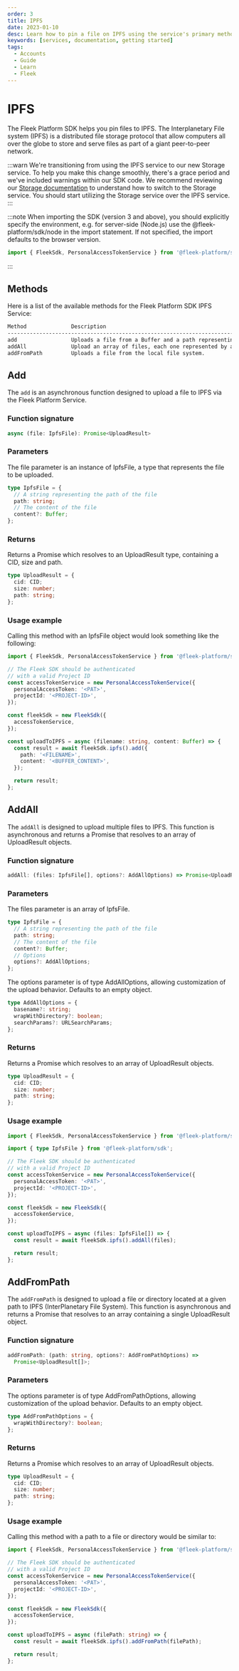 ```yaml
---
order: 3
title: IPFS
date: 2023-01-10
desc: Learn how to pin a file on IPFS using the service's primary methods. Upload files individually, in bulk, or directly from your local system.
keywords: [services, documentation, getting started]
tags:
  - Accounts
  - Guide
  - Learn
  - Fleek
---
```


# IPFS

The Fleek Platform SDK helps you pin files to IPFS. The Interplanetary File system (IPFS) is a distributed file storage protocol that allow computers all over the globe to store and serve files as part of a giant peer-to-peer network.

:::warn
We're transitioning from using the IPFS service to our new Storage service. To help you make this change smoothly, there's a grace period and we've included warnings within our SDK code. We recommend reviewing our [Storage documentation](/docs/sdk/storage) to understand how to switch to the Storage service. You should start utilizing the Storage service over the IPFS service.
:::

:::note
When importing the SDK (version 3 and above), you should explicitly specify the environment, e.g. for server-side (Node.js) use the @fleek-platform/sdk/node in the import statement. If not specified, the import defaults to the browser version.

```ts
import { FleekSdk, PersonalAccessTokenService } from '@fleek-platform/sdk/node';
```
:::

## Methods

Here is a list of the available methods for the Fleek Platform SDK IPFS Service:

```sh
Method              Description
-----------------------------------------------------------------------------------------------------------------
add                 Uploads a file from a Buffer and a path representing the file location.
addAll              Upload an array of files, each one represented by a content and a path for the file location.
addFromPath         Uploads a file from the local file system.
```

## Add

The `add` is an asynchronous function designed to upload a file to IPFS via the Fleek Platform Service.

### Function signature

```typescript
async (file: IpfsFile): Promise<UploadResult>
```

### Parameters

The file parameter is an instance of IpfsFile, a type that represents the file to be uploaded.

```typescript
type IpfsFile = {
  // A string representing the path of the file
  path: string;
  // The content of the file
  content?: Buffer;
};
```

### Returns

Returns a Promise which resolves to an UploadResult type, containing a CID, size and path.

```typescript
type UploadResult = {
  cid: CID;
  size: number;
  path: string;
};
```

### Usage example

Calling this method with an IpfsFile object would look something like the following:

```typescript
import { FleekSdk, PersonalAccessTokenService } from '@fleek-platform/sdk/node';

// The Fleek SDK should be authenticated
// with a valid Project ID
const accessTokenService = new PersonalAccessTokenService({
  personalAccessToken: '<PAT>',
  projectId: '<PROJECT-ID>',
});

const fleekSdk = new FleekSdk({
  accessTokenService,
});

const uploadToIPFS = async (filename: string, content: Buffer) => {
  const result = await fleekSdk.ipfs().add({
    path: '<FILENAME>',
    content: '<BUFFER_CONTENT>',
  });

  return result;
};
```

## AddAll

The `addAll` is designed to upload multiple files to IPFS. This function is asynchronous and returns a Promise that resolves to an array of UploadResult objects.

### Function signature

```typescript
addAll: (files: IpfsFile[], options?: AddAllOptions) => Promise<UploadResult[]>;
```

### Parameters

The files parameter is an array of IpfsFile.

```typescript
type IpfsFile = {
  // A string representing the path of the file
  path: string;
  // The content of the file
  content?: Buffer;
  // Options
  options?: AddAllOptions;
};
```

The options parameter is of type AddAllOptions, allowing customization of the upload behavior. Defaults to an empty object.

```typescript
type AddAllOptions = {
  basename?: string;
  wrapWithDirectory?: boolean;
  searchParams?: URLSearchParams;
};
```

### Returns

Returns a Promise which resolves to an array of UploadResult objects.

```typescript
type UploadResult = {
  cid: CID;
  size: number;
  path: string;
};
```

### Usage example

```typescript
import { FleekSdk, PersonalAccessTokenService } from '@fleek-platform/sdk/node';

import { type IpfsFile } from '@fleek-platform/sdk';

// The Fleek SDK should be authenticated
// with a valid Project ID
const accessTokenService = new PersonalAccessTokenService({
  personalAccessToken: '<PAT>',
  projectId: '<PROJECT-ID>',
});

const fleekSdk = new FleekSdk({
  accessTokenService,
});

const uploadToIPFS = async (files: IpfsFile[]) => {
  const result = await fleekSdk.ipfs().addAll(files);

  return result;
};
```

## AddFromPath

The `addFromPath` is designed to upload a file or directory located at a given path to IPFS (InterPlanetary File System). This function is asynchronous and returns a Promise that resolves to an array containing a single UploadResult object.

### Function signature

```typescript
addFromPath: (path: string, options?: AddFromPathOptions) =>
  Promise<UploadResult[]>;
```

### Parameters

The options parameter is of type AddFromPathOptions, allowing customization of the upload behavior. Defaults to an empty object.

```typescript
type AddFromPathOptions = {
  wrapWithDirectory?: boolean;
};
```

### Returns

Returns a Promise which resolves to an array of UploadResult objects.

```typescript
type UploadResult = {
  cid: CID;
  size: number;
  path: string;
};
```

### Usage example

Calling this method with a path to a file or directory would be similar to:

```typescript
import { FleekSdk, PersonalAccessTokenService } from '@fleek-platform/sdk/node';

// The Fleek SDK should be authenticated
// with a valid Project ID
const accessTokenService = new PersonalAccessTokenService({
  personalAccessToken: '<PAT>',
  projectId: '<PROJECT-ID>',
});

const fleekSdk = new FleekSdk({
  accessTokenService,
});

const uploadToIPFS = async (filePath: string) => {
  const result = await fleekSdk.ipfs().addFromPath(filePath);

  return result;
};
```
